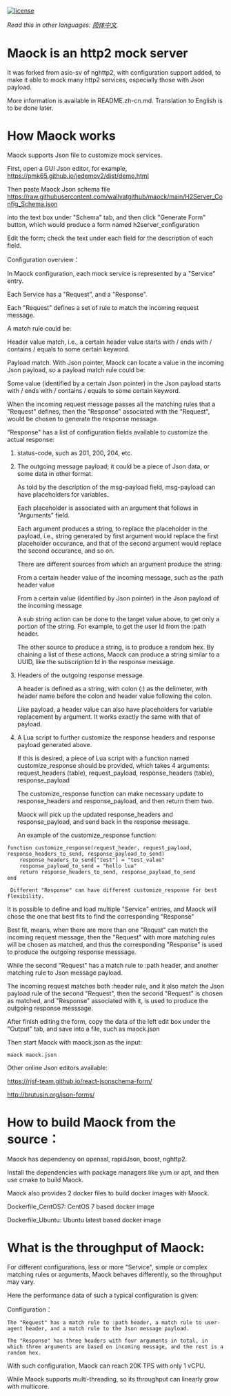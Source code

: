 [![license](https://img.shields.io/github/license/wallyatgithub/maock.svg?style=flat-square)](https://github.com/wallyatgithub/maock)

*Read this in other languages: [简体中文](README.zh-cn.md).*

# Maock is an http2 mock server
  
  It was forked from asio-sv of nghttp2,  with configuration support added, to make it able to mock many http2 services, especially those with Json payload.
  
  More information is available in README.zh-cn.md. Translation to English is to be done later.

# How Maock works 

  Maock supports Json file to customize mock services.
 
  First, open a GUI Json editor, for example, https://pmk65.github.io/jedemov2/dist/demo.html
 
  Then paste Maock Json schema file https://raw.githubusercontent.com/wallyatgithub/maock/main/H2Server_Config_Schema.json
  
  into the text box under "Schema" tab, and then click "Generate Form" button, which would produce a form named h2server_configuration
 
  Edit the form; check the text under each field for the description of each field.
  
  Configuration overview：
 
  In Maock configuration, each mock service is represented by a "Service" entry.
  
  Each Service has a "Request", and a "Response".
  
  Each "Request" defines a set of rule to match the incoming request message.
  
  A match rule could be:
  
  Header value match, i.e., a certain header value starts with / ends with / contains / equals to some certain keyword.
   
  Payload match. With Json pointer, Maock can locate a value in the incoming Json payload, so a payload match rule could be:
  
  Some value (identified by a certain Json pointer) in the Json payload starts with / ends with / contains / equals to some certain keyword.
  
  When the incoming request message passes all the matching rules that a "Request" defines, then the "Response" associated with the "Request", would be chosen to generate the response message.
  
  "Response" has a list of configuration fields available to customize the actual response:

  1. status-code, such as 201, 200, 204, etc.
 
  2. The outgoing message payload; it could be a piece of Json data, or some data in other format. 
  
     As told by the description of the msg-payload field, msg-payload can have placeholders for variables.
     
     Each placeholder is associated with an argument that follows in "Arguments" field.
    
     Each argument produces a string, to replace the placeholder in the payload, i.e., string generated by first argument would replace the first placeholder occurance, and that of the second argument would replace the second occurance, and so on.
     
     There are different sources from which an argument produce the string:
     
     From a certain header value of the incoming message, such as the :path header value
     
     From a certain value (identified by Json pointer) in the Json payload of the incoming message
     
     A sub string action can be done to the target value above, to get only a portion of the string. For example, to get the user Id from the :path header.
     
     The other source to produce a string, is to produce a random hex. By chaining a list of these actions, Maock can produce a string similar to a UUID, like the subscription Id in the response message.
     
  3. Headers of the outgoing response message.
  
     A header is defined as a string, with colon (:) as the delimeter, with header name before the colon and header value following the colon.
     
     Like payload, a header value can also have placeholders for variable replacement by argument. It works exactly the same with that of payload.
     
  4. A Lua script to further customize the response headers and response payload generated above.

     If this is desired, a piece of Lua script with a function named customize_response should be provided, which takes 4 arguments: request_headers (table), request_payload, response_headers (table), response_payload
     
     The customize_response function can make necessary update to response_headers and response_payload, and then return them two.
     
     Maock will pick up the updated response_headers and response_payload, and send back in the response message.
     
     An example of the customize_response function:
     
    function customize_response(request_header, request_payload, response_headers_to_send, response_payload_to_send)
        response_headers_to_send["test"] = "test_value"
        response_payload_to_send = "hello lua"
        return response_headers_to_send, response_payload_to_send
    end
     
     Different "Response" can have different customize_response for best flexibility.
     
  It is possible to define and load multiple "Service" entries, and Maock will chose the one that best fits to find the corresponding "Response"
  
  Best fit, means, when there are more than one "Requst" can match the incoming request message, then the "Request" with more matching rules will be chosen as matched, and thus the corresponding "Response" is used to produce the outgoing response messsage.
  
  While the second "Request" has a match rule to :path header, and another matching rule to Json message payload.
  
  The incoming request matches both :header rule, and it also match the Json payload rule of the second "Request", then the second "Request" is chosen as matched, and "Response" associated with it, is used to produce the outgoing response messsage.
  
  
  After finish editing the form, copy the data of the left edit box under the "Output" tab, and save into a file, such as maock.json
  
  Then start Maock with maock.json as the input: 
 
    maock maock.json
  
  Other online Json editors available:

  https://rjsf-team.github.io/react-jsonschema-form/

  http://brutusin.org/json-forms/ 
  

# How to build Maock from the source：

  Maock has dependency on openssl, rapidJson, boost, nghttp2.
  
  Install the dependencies with package managers like yum or apt, and then use cmake to build Maock.
  
  Maock also provides 2 docker files to build docker images with Maock.
  
  Dockerfile_CentOS7: CentOS 7 based docker image
  
  Dockerfile_Ubuntu: Ubuntu latest based docker image

  
# What is the throughput of Maock:

  For different configurations, less or more "Service", simple or complex matching rules or arguments, Maock behaves differently, so the throughput may vary.
  
  Here the performance data of such a typical configuration is given:
  
  Configuration：
  
    The "Request" has a match rule to :path header, a match rule to user-agent header, and a match rule to the Json message payload.
  
    The "Response" has three headers with four arguments in total, in which three arguments are based on incoming message, and the rest is a random hex.
  
  With such configuration, Maock can reach 20K TPS with only 1 vCPU.
  
  While Maock supports multi-threading, so its throughput can linearly grow with multicore.
 

